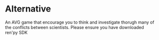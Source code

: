 # Alternative
 An AVG game that encourage you to think and investigate thorugh many of the conflicts between scientists.
 Please ensure you have downloaded ren'py SDK
